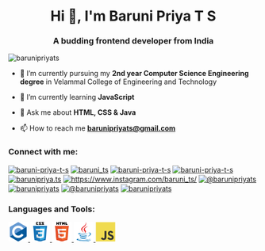 <h1 align="center">Hi 👋, I'm Baruni Priya T S</h1>
<h3 align="center">A budding frontend developer from India</h3>

<p align="left"> <img src="https://komarev.com/ghpvc/?username=barunipriyats&label=Profile%20views&color=0e75b6&style=flat" alt="barunipriyats" /> </p>

- 🔭 I’m currently pursuing my **2nd year Computer Science Engineering degree** in Velammal College of Engineering and Technology

- 🌱 I’m currently learning **JavaScript**

- 💬 Ask me about **HTML, CSS & Java**

- 📫 How to reach me **barunipriyats@gmail.com**

<h3 align="left">Connect with me:</h3>
<p align="left">
<a href="https://codepen.io/baruni-priya-t-s" target="blank"><img align="center" src="https://raw.githubusercontent.com/rahuldkjain/github-profile-readme-generator/master/src/images/icons/Social/codepen.svg" alt="baruni-priya-t-s" height="30" width="40" /></a>
<a href="https://twitter.com/baruni_ts" target="blank"><img align="center" src="https://raw.githubusercontent.com/rahuldkjain/github-profile-readme-generator/master/src/images/icons/Social/twitter.svg" alt="baruni_ts" height="30" width="40" /></a>
<a href="https://linkedin.com/in/baruni-priya-t-s" target="blank"><img align="center" src="https://raw.githubusercontent.com/rahuldkjain/github-profile-readme-generator/master/src/images/icons/Social/linked-in-alt.svg" alt="baruni-priya-t-s" height="30" width="40" /></a>
<a href="https://stackoverflow.com/users/baruni-priya-t-s" target="blank"><img align="center" src="https://raw.githubusercontent.com/rahuldkjain/github-profile-readme-generator/master/src/images/icons/Social/stack-overflow.svg" alt="baruni-priya-t-s" height="30" width="40" /></a>
<a href="https://fb.com/barunipriya.ts" target="blank"><img align="center" src="https://raw.githubusercontent.com/rahuldkjain/github-profile-readme-generator/master/src/images/icons/Social/facebook.svg" alt="barunipriya.ts" height="30" width="40" /></a>
<a href="https://instagram.com/https://www.instagram.com/baruni_ts/" target="blank"><img align="center" src="https://raw.githubusercontent.com/rahuldkjain/github-profile-readme-generator/master/src/images/icons/Social/instagram.svg" alt="https://www.instagram.com/baruni_ts/" height="30" width="40" /></a>
<a href="https://medium.com/@barunipriyats" target="blank"><img align="center" src="https://raw.githubusercontent.com/rahuldkjain/github-profile-readme-generator/master/src/images/icons/Social/medium.svg" alt="@barunipriyats" height="30" width="40" /></a>
<a href="https://www.hackerrank.com/barunipriyats" target="blank"><img align="center" src="https://raw.githubusercontent.com/rahuldkjain/github-profile-readme-generator/master/src/images/icons/Social/hackerrank.svg" alt="barunipriyats" height="30" width="40" /></a>
<a href="https://www.hackerearth.com/@barunipriyats" target="blank"><img align="center" src="https://raw.githubusercontent.com/rahuldkjain/github-profile-readme-generator/master/src/images/icons/Social/hackerearth.svg" alt="@barunipriyats" height="30" width="40" /></a>
<a href="https://auth.geeksforgeeks.org/user/barunipriyats" target="blank"><img align="center" src="https://raw.githubusercontent.com/rahuldkjain/github-profile-readme-generator/master/src/images/icons/Social/geeks-for-geeks.svg" alt="barunipriyats" height="30" width="40" /></a>
</p>

<h3 align="left">Languages and Tools:</h3>
<p align="left"> <a href="https://www.cprogramming.com/" target="_blank"> <img src="https://raw.githubusercontent.com/devicons/devicon/master/icons/c/c-original.svg" alt="c" width="40" height="40"/> </a> <a href="https://www.w3schools.com/css/" target="_blank"> <img src="https://raw.githubusercontent.com/devicons/devicon/master/icons/css3/css3-original-wordmark.svg" alt="css3" width="40" height="40"/> </a> <a href="https://www.w3.org/html/" target="_blank"> <img src="https://raw.githubusercontent.com/devicons/devicon/master/icons/html5/html5-original-wordmark.svg" alt="html5" width="40" height="40"/> </a> <a href="https://www.java.com" target="_blank"> <img src="https://raw.githubusercontent.com/devicons/devicon/master/icons/java/java-original.svg" alt="java" width="40" height="40"/> </a> <a href="https://developer.mozilla.org/en-US/docs/Web/JavaScript" target="_blank"> <img src="https://raw.githubusercontent.com/devicons/devicon/master/icons/javascript/javascript-original.svg" alt="javascript" width="40" height="40"/> </a> </p>
